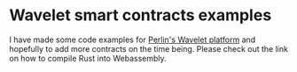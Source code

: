 # Wavelet smart contracts examples

I have made some code examples for [Perlin's Wavelet platform](https://wavelet.perlin.net) and hopefully to add more contracts on the time being. Please check out the link on how to compile Rust into Webassembly.
